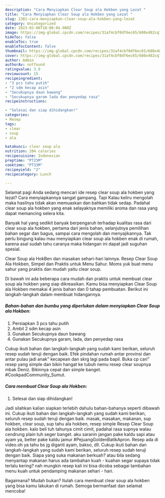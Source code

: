 ```yaml
---
description: "Cara Menyiapkan Clear Soup ala Hokben yang Lezat "
title: "Cara Menyiapkan Clear Soup ala Hokben yang Lezat "
slug: 2381-cara-menyiapkan-clear-soup-ala-hokben-yang-lezat
category: Uncategorized
date: 2023-02-06T18:08:04.980Z
image: https://img-global.cpcdn.com/recipes/31af4cbf0df6ec65/680x482cq70/clear-soup-ala-hokben-foto-resep-utama.jpg
hideToc: false
enableToc: true
enableTocContent: false
thumbnail: https://img-global.cpcdn.com/recipes/31af4cbf0df6ec65/680x482cq70/clear-soup-ala-hokben-foto-resep-utama.jpg
cover: https://img-global.cpcdn.com/recipes/31af4cbf0df6ec65/680x482cq70/clear-soup-ala-hokben-foto-resep-utama.jpg
author: Admin
authorAv: notfound
ratingvalue: 3.9
reviewcount: 15
recipeingredient:
- "3 pcs tahu putih"
- "2 sdm kecap asin"
- "Secukupnya daun bawang"
- "Secukupnya garam lada dan penyedap rasa"
recipeinstructions:

- "Selesai dan siap dihidangkan!"
categories:
- Resep
tags:
- clear
- soup
- ala

katakunci: clear soup ala 
nutrition: 204 calories
recipecuisine: Indonesian
preptime: "PT25M"
cooktime: "PT33M"
recipeyield: "2"
recipecategory: Lunch

---
```



Selamat pagi Anda sedang mencari ide resep clear soup ala hokben yang lezat? Cara menyiapkannya sangat gampang. Tapi Kalau keliru mengolah maka hasilnya tidak akan memuaskan dan bahkan tidak sedap. Padahal clear soup ala hokben yang enak selayaknya memiliki aroma dan rasa yang dapat memancing selera kita.


Banyak hal yang sedikit banyak berpengaruh terhadap kualitas rasa dari clear soup ala hokben, pertama dari jenis bahan, selanjutnya pemilihan bahan segar dan bagus, sampai cara mengolah dan menyajikannya. Tak perlu bingung kalau mau menyiapkan clear soup ala hokben enak di rumah, karena asal sudah tahu caranya maka hidangan ini dapat jadi suguhan spesial.

Clear Soup ala HokBen dan masakan sehari-hari lainnya. Resep Clear Soup Ala Hokben, Simpel dan Praktis untuk Menu Sahur. Moms yuk buat menu sahur yang praktis dan mudah yaitu clear soup.


Di bawah ini ada beberapa cara mudah dan praktis untuk membuat clear soup ala hokben yang siap dikreasikan. Kamu bisa menyiapkan Clear Soup ala Hokben memakai 4 jenis bahan dan 0 tahap pembuatan. Berikut ini langkah-langkah dalam membuat hidangannya.

<!--inarticleads1-->

##### Bahan-bahan dan bumbu yang diperlukan dalam menyiapkan Clear Soup ala Hokben:

1. Persiapkan 3 pcs tahu putih
1. Ambil 2 sdm kecap asin
1. Gunakan Secukupnya daun bawang
1. Gunakan Secukupnya garam, lada, dan penyedap rasa


Cukup ikuti bahan dan langkah-langkah yang sudah kami berikan, seluruh resep sudah teruji dengan baik. Efek pindahan rumah antar provinsi dan antar pulau jadi anak&#34; kecapean dan skrg lagi pada bapil. Buka cp cari&#34; resep yang simple dan bikin hangat ke tubuh nemu resep clear soupnya mbak Deniz. Bikinnya cepat dan simple banget. #CookpadCommunity_Sumut. 

<!--inarticleads2-->

##### Cara membuat Clear Soup ala Hokben:


1. Selesai dan siap dihidangkan!

Jadi silahkan kalian siapkan terlebih dahulu bahan-bahanya seperti dibawah ini. Cukup ikuti bahan dan langkah-langkah yang sudah kami berikan, seluruh resep sudah teruji dengan baik. masak, masakan, makanan, sup hokben, clear soup, sup tahu ala hokben, resep simple Resep Clear Soup ala hokben. kalo beli tuh tahunya cimit cimit, padahal rasa supnya walau cendrung plain tuh seger banget. aku saranin jangan pake kaldu sapi atau ayam ya, better pake kaldu jamur #PejuangGoldenBatikApron. Resep ada di video.oh ya tahu bs jg diganti ayam, bakso, dll. Cukup ikuti bahan dan langkah-langkah yang sudah kami berikan, seluruh resep sudah teruji dengan baik. Siapa yang suka makanan berkuah? atau bila sedang menyantap makanan harus ada tambahan kuah - kuahan segar supaya tidak terlalu kering? nah mungkin resep kali ini bisa dicoba sebagai tambahan menu kuah untuk pendamping makanan sehari - hari. 

Bagaimana? Mudah bukan? Itulah cara membuat clear soup ala hokben yang bisa kamu lakukan di rumah. Semoga bermanfaat dan selamat mencoba!
